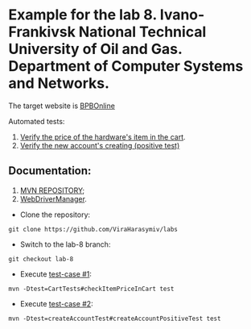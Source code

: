 # Example for the lab 8. Ivano-Frankivsk National Technical University of Oil and Gas. Department of Computer Systems and Networks.

The target website is [BPBOnline](http://practice.bpbonline.com/index.php)

Automated tests:
1. [Verify the price of the hardware's item in the cart](https://github.com/ViraHarasymiv/labs/issues/1).
2. [Verify the new account's creating (positive test)](https://github.com/ViraHarasymiv/labs/issues/2)


## Documentation:

1. [MVN REPOSITORY](https://mvnrepository.com/);
2. [WebDriverManager](https://bonigarcia.dev/webdrivermanager/).

- Clone the repository:
```shell
git clone https://github.com/ViraHarasymiv/labs
```
- Switch to the lab-8 branch:
```shell
git checkout lab-8
```
- Execute [test-case #1](https://github.com/ViraHarasymiv/labs/issues/1):
```shell
mvn -Dtest=CartTests#checkItemPriceInCart test
```
- Execute [test-case #2](https://github.com/ViraHarasymiv/labs/issues/2):
```shell
mvn -Dtest=createAccountTest#createAccountPositiveTest test
```
